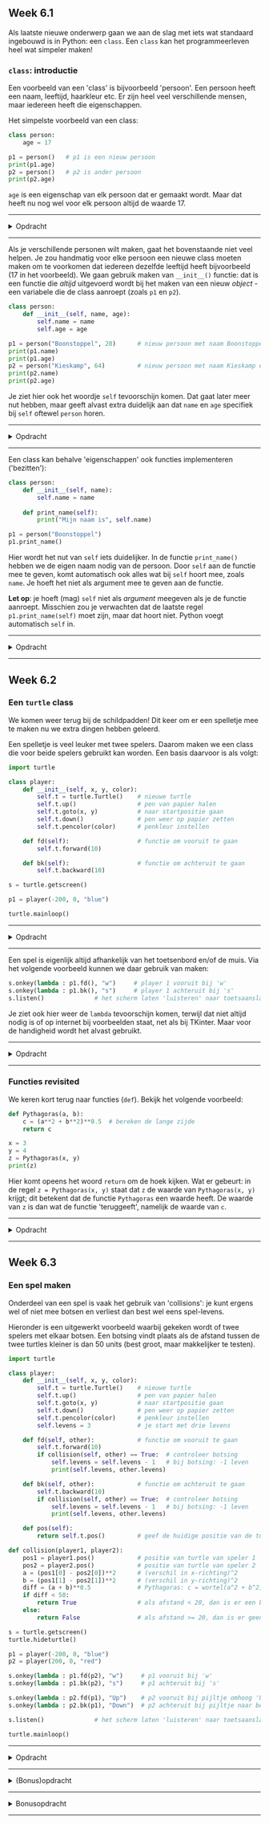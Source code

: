 ## Week 6.1
Als laatste nieuwe onderwerp gaan we aan de slag met iets wat standaard ingebouwd is in Python: een `class`. Een `class` kan het programmeerleven heel wat simpeler maken!

### `class`: introductie
Een voorbeeld van een 'class' is bijvoorbeeld 'persoon'. Een persoon heeft een naam, leeftijd, haarkleur etc. Er zijn heel veel verschillende mensen, maar iedereen heeft die eigenschappen.

Het simpelste voorbeeld van een class:
```python
class person:
    age = 17

p1 = person()   # p1 is een nieuw persoon
print(p1.age)
p2 = person()   # p2 is ander persoon
print(p2.age)
```
`age` is een eigenschap van elk persoon dat er gemaakt wordt. Maar dat heeft nu nog wel voor elk persoon altijd de waarde 17.

---

<details>
<summary>Opdracht</summary>

Test eerst bovenstaand voorbeeld. Maak vervolgens een persoon met jouw leeftijd, naam en haarkleur door het voorbeeld uit te breiden. Print ook al die eigenschappen. Tip: voeg niet teveel dingen extra toe, want we gaan het zometeen op een betere manier doen.

</details>

---

Als je verschillende personen wilt maken, gaat het bovenstaande niet veel helpen. Je zou handmatig voor elke persoon een nieuwe class moeten maken om te voorkomen dat iedereen dezelfde leeftijd heeft bijvoorbeeld (17 in het voorbeeld). We gaan gebruik maken van ```__init__()``` functie: dat is een functie die *altijd* uitgevoerd wordt bij het maken van een nieuw *object* - een variabele die de class aanroept (zoals `p1` en `p2`).
```python
class person:
    def __init__(self, name, age):
        self.name = name
        self.age = age

p1 = person("Boonstoppel", 20)      # nieuw persoon met naam Boonstoppel en leeftijd 20
print(p1.name)
print(p1.age)
p2 = person("Kieskamp", 64)         # nieuw persoon met naam Kieskamp en leeftijd 64
print(p2.name)
print(p2.age)
```
Je ziet hier ook het woordje `self` tevoorschijn komen. Dat gaat later meer nut hebben, maar geeft alvast extra duidelijk aan dat `name` en `age` specifiek bij `self` oftewel `person` horen.

---

<details>
<summary>Opdracht</summary>

Test eerst bovenstaand voorbeeld. Maak vervolgens een persoon met jouw leeftijd, naam en haarkleur en eventuele andere eigenschappen door het voorbeeld uit te breiden.

</details>

---

Een class kan behalve 'eigenschappen' ook functies implementeren ('bezitten'):
```python
class person:
    def __init__(self, name):
        self.name = name
    
    def print_name(self):
        print("Mijn naam is", self.name)

p1 = person("Boonstoppel")
p1.print_name()
```
Hier wordt het nut van `self` iets duidelijker. In de functie `print_name()` hebben we de eigen naam nodig van de persoon. Door `self` aan de functie mee te geven, komt automatisch ook alles wat bij `self` hoort mee, zoals `name`. Je hoeft het niet als argument mee te geven aan de functie.

**Let op**: je hoeft (mag) `self` niet als *argument* meegeven als je de functie aanroept. Misschien zou je verwachten dat de laatste regel `p1.print_name(self)` moet zijn, maar dat hoort niet. Python voegt automatisch `self` in.

---

<details>
<summary>Opdracht</summary>

Test eerst bovenstaand voorbeeld. Voeg weer jouw leeftijd, naam en haarkleur toe. Zorg ervoor dat de functie `print_name()` al de eigenschappen van de persoon print.

</details>

---

## Week 6.2
### Een `turtle` class
We komen weer terug bij de schildpadden! Dit keer om er een spelletje mee te maken nu we extra dingen hebben geleerd.

Een spelletje is veel leuker met twee spelers. Daarom maken we een class die voor beide spelers gebruikt kan worden. Een basis daarvoor is als volgt:
```python
import turtle

class player:
    def __init__(self, x, y, color):
        self.t = turtle.Turtle()    # nieuwe turtle
        self.t.up()                 # pen van papier halen
        self.t.goto(x, y)           # naar startpositie gaan
        self.t.down()               # pen weer op papier zetten
        self.t.pencolor(color)      # penkleur instellen

    def fd(self):                   # functie om vooruit te gaan
        self.t.forward(10)

    def bk(self):                   # functie om achteruit te gaan
        self.t.backward(10)

s = turtle.getscreen()

p1 = player(-200, 0, "blue")

turtle.mainloop()
```

---

<details>
<summary>Opdracht</summary>

Test bovenstaand voorbeeld. Voeg vervolgens een functie toe aan de `player` class om linksom te draaien en om rechtsom te draaien.

Controleer ook of alle vier de functies om te bewegen werken!

</details>

---

Een spel is eigenlijk altijd afhankelijk van het toetsenbord en/of de muis. Via het volgende voorbeeld kunnen we daar gebruik van maken:
```python
s.onkey(lambda : p1.fd(), "w")     # player 1 vooruit bij 'w'
s.onkey(lambda : p1.bk(), "s")     # player 1 achteruit bij 's'
s.listen()              # het scherm laten 'luisteren' naar toetsaanslagen
```
Je ziet ook hier weer de `lambda` tevoorschijn komen, terwijl dat niet altijd nodig is of op internet bij voorbeelden staat, net als bij TKinter. Maar voor de handigheid wordt het alvast gebruikt.

---

<details>
<summary>Opdracht</summary>

Test bovenstaand voorbeeld. Wat gebeurt er als het scherm wel of niet 'actief' is? Je kunt dit testen door in split-screen te werken en juist een _ander_ scherm aan te klikken dan het turtle scherm. Druk vervolgens op de toetsen ('w' en 's').

Voeg vervolgens de functies toe die nodig zijn voor naar links en naar rechts bewegen. Maak daarbij de keuze: draai je de turtle alleen met 90 graden, beweeg je ook een stukje in die richting, en draai je daarna misschien weer terug? Zorg in ieder geval dat je er makkelijk mee kan 'spelen' als in een spelletje.

</details>

---

### Functies revisited
We keren kort terug naar functies (`def`). Bekijk het volgende voorbeeld:
```python
def Pythagoras(a, b):
    c = (a**2 + b**2)**0.5  # bereken de lange zijde
    return c

x = 3
y = 4
z = Pythagoras(x, y)
print(z)
```

Hier komt opeens het woord `return` om de hoek kijken. Wat er gebeurt: in de regel `z = Pythagoras(x, y)` staat dat `z` de waarde van `Pythagoras(x, y)` krijgt; dit betekent dat de functie `Pythagoras` een waarde heeft. De waarde van `z` is dan wat de functie 'teruggeeft', namelijk de waarde van `c`.

---

<details>
<summary>Opdracht</summary>

In de slotopdracht van hoofdstuk 1 maakte je een berekening van Fahrenheit naar graden Celsius. De formule daarvoor is:
```python
C = 5/9 * (F - 32)
```
Schrijf een functie met de naam `Celsius`, die de temperatuur omrekent van Fahrenheit naar Celsius met bovenstaande regel. De functie moet zo werken dat je onderstaande regels kunt kopieren en plakken in je script:
```python
F = 50
C = Celsius(F)
print(C)
```

</details>

---

## Week 6.3

### Een spel maken
Onderdeel van een spel is vaak het gebruik van 'collisions': je kunt ergens wel of niet mee botsen en verliest dan best wel eens spel-levens.

Hieronder is een uitgewerkt voorbeeld waarbij gekeken wordt of twee spelers met elkaar botsen. Een botsing vindt plaats als de afstand tussen de twee turtles kleiner is dan 50 units (best groot, maar makkelijker te testen).
```python
import turtle

class player:
    def __init__(self, x, y, color):
        self.t = turtle.Turtle()    # nieuwe turtle
        self.t.up()                 # pen van papier halen
        self.t.goto(x, y)           # naar startpositie gaan
        self.t.down()               # pen weer op papier zetten
        self.t.pencolor(color)      # penkleur instellen
        self.levens = 3             # je start met drie levens

    def fd(self, other):            # functie om vooruit te gaan
        self.t.forward(10)
        if collision(self, other) == True:  # controleer botsing
            self.levens = self.levens - 1   # bij botsing: -1 leven
            print(self.levens, other.levens)

    def bk(self, other):            # functie om achteruit te gaan
        self.t.backward(10)
        if collision(self, other) == True:  # controleer botsing
            self.levens = self.levens - 1   # bij botsing: -1 leven
            print(self.levens, other.levens)

    def pos(self):
        return self.t.pos()         # geef de huidige positie van de turtle

def collision(player1, player2):
    pos1 = player1.pos()            # positie van turtle van speler 1
    pos2 = player2.pos()            # positie van turtle van speler 2
    a = (pos1[0] - pos2[0])**2      # (verschil in x-richting)^2
    b = (pos1[1] - pos2[1])**2      # (verschil in y-richting)^2
    diff = (a + b)**0.5             # Pythagoras: c = wortel(a^2 + b^2)
    if diff < 50:
        return True                 # als afstand < 20, dan is er een botsing
    else:
        return False                # als afstand >= 20, dan is er geen botsing

s = turtle.getscreen()
turtle.hideturtle()

p1 = player(-200, 0, "blue")
p2 = player(200, 0, "red")

s.onkey(lambda : p1.fd(p2), "w")     # p1 vooruit bij 'w'
s.onkey(lambda : p1.bk(p2), "s")     # p1 achteruit bij 's'

s.onkey(lambda : p2.fd(p1), "Up")    # p2 vooruit bij pijltje omhoog 'Up'
s.onkey(lambda : p2.bk(p1), "Down")  # p2 achteruit bij pijltje naar beneden 'Down'

s.listen()              # het scherm laten 'luisteren' naar toetsaanslagen

turtle.mainloop()
```

---

<details>
<summary>Opdracht</summary>

Test bovenstaand voorbeeld.

Zorg dat de turtle weer naar links en naar rechts kan bewegen! Je kunt daarvoor onderdelen uit de vorige opdracht(en) hergebruiken, en dingen kopieren en plakken uit het huidige voorbeeld. Test uiteraard of het werkt!

</details>

---

<details>
<summary>(Bonus)opdracht</summary>

De levens zijn nog nergens zichtbaar.. dat maakt het een saai spelletje. Zorg dat je op een of andere manier de levens in beeld krijgt!
* Standaard opdracht: print de levens (altijd, of alleen bij een werkelijke collision) in de Terminal
* Bonusopdracht: gebruik een derde (onzichtbare) turtle en `t.write` om de levens als tekst in het scherm te schrijven. Zorg ook dat deze levens aangepast worden als er een leven verwijderd wordt!

Zorg als laatste nog dat er iets gebeurt als het aantal levens 0 of minder dan 0 is. Dat mag iets printen zijn, of iets op het scherm doen!

**Beoordeling:**
* 0.00pt: niet ingeleverd / werkt totaal niet
* 0.25pt: ingeleverd maar geen correct resultaat / simpele oplossing om werkend te krijgen
* 0.50pt: ingeleverd en (zo goed als) correct
</details>

---

<details>
<summary>Bonusopdracht</summary>

Let op: om echt wat moois van deze opdracht te maken zul je flink wat moeten rondneuzen op internet; het is zeker geen makkelijke opdracht.

Maak een werkend, leuk speelbaar spel! Het liefst is daarbij alleen het scherm met de turtles nodig, maar voor iets minder bonuspunten mag je ook de Terminal gebruiken om dingen te printen. Je kunt ook om input vragen via de Terminal. Het liefst maak je een spelletje dat je met twee spelers kunt spelen!

P.S. kopieer geen spel van internet om dat in te leveren. Gebruik het eventueel als basis die je zelf flink aanpast, maar bedenk het liefst zoveel mogelijk zelf. Er wordt gecontroleerd!

**Beoordeling:**
* 0.0pt: niet ingeleverd / werkt totaal niet
* 0.5pt: ingeleverd en simpele oplossing om werkend te krijgen / klein beetje aangepast van kopie
* 1.0pt: ingeleverd, werkend en zelfgemaakte clone van bestaand spel
* 1.5pt: ingeleverd, werkend en helemaal origineel
</details>

---